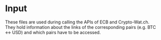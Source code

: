 # Input

These files are used during calling the APIs of ECB and Crypto-Wat.ch. They hold 
information about the links of the corresponding pairs (e.g. BTC  &leftrightarrow; USD) 
and which pairs have to be accessed.